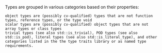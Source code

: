Types are grouped in various categories based on their properties:

    object types are (possibly cv-qualified) types that are not function types, reference types, or the type void
    scalar types are (possibly cv-qualified) object types that are not array types or class types
    trivial types (see also std::is_trivial), POD types (see also std::is_pod), literal types (see also std::is_literal_type), and other categories listed in the the type traits library or as named type requirements.
